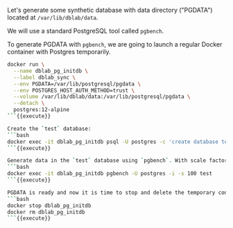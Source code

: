 Let's generate some synthetic database with data directory ("PGDATA") located at `/var/lib/dblab/data`. 

We will use a standard PostgreSQL tool called `pgbench`. 

To generate PGDATA with `pgbench`, we are going to launch a regular Docker container with Postgres temporarily. 

```bash
docker run \
  --name dblab_pg_initdb \
  --label dblab_sync \
  --env PGDATA=/var/lib/postgresql/pgdata \
  --env POSTGRES_HOST_AUTH_METHOD=trust \
  --volume /var/lib/dblab/data:/var/lib/postgresql/pgdata \
  --detach \
  postgres:12-alpine
```{{execute}}

Create the `test` database:
```bash
docker exec -it dblab_pg_initdb psql -U postgres -c 'create database test'
```{{execute}}

Generate data in the `test` database using `pgbench`. With scale factor `-s 100`, the database size will be ~1.4 GiB:
```bash
docker exec -it dblab_pg_initdb pgbench -U postgres -i -s 100 test
```{{execute}}

PGDATA is ready and now it is time to stop and delete the temporary container with Postgres:
```bash
docker stop dblab_pg_initdb
docker rm dblab_pg_initdb
```{{execute}}
